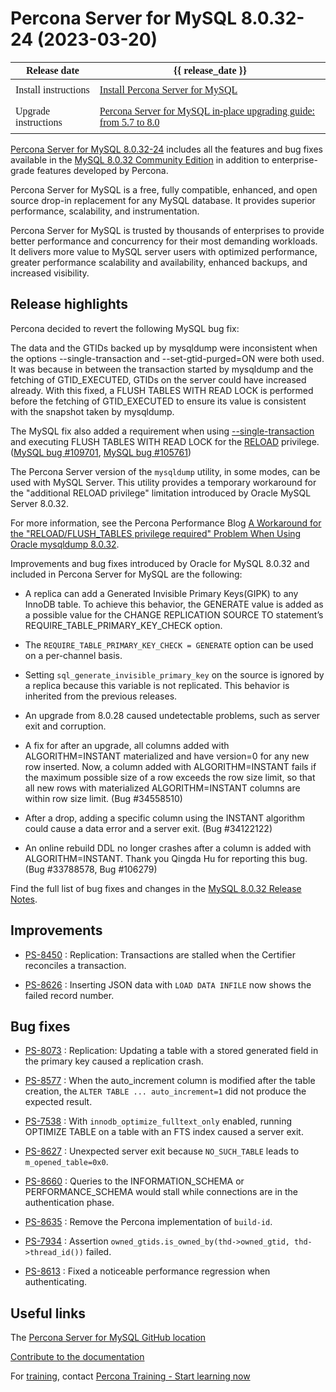 # Percona Server for MySQL 8.0.32-24 (2023-03-20)

<style>
    table {
        width=50%’;
        font-family: Poppins;
    }
    table td {
        border: 0px;
        padding: 8px;
    }
</style>

| Release date | {{ release_date }} |
|--- | --- |
| Install instructions | [Install Percona Server for MySQL](https://docs.percona.com/percona-server/8.0/installation.html) |
| Upgrade instructions | [Percona Server for MySQL in-place upgrading guide: from 5.7 to 8.0](https://docs.percona.com/percona-server/8.0/upgrading_guide.html) |

[Percona Server for MySQL 8.0.32-24](https://www.percona.com/software/mysql-database/percona-server) includes all the features and bug fixes available in the
[MySQL 8.0.32 Community Edition](https://dev.mysql.com/doc/relnotes/mysql/8.0/en/news-8-0-32.html)
in addition to enterprise-grade features developed by Percona.

Percona Server for MySQL is a free, fully compatible, enhanced, and open
source drop-in replacement for any MySQL database. It provides superior
performance, scalability, and instrumentation.

Percona Server for MySQL is trusted by thousands of enterprises to provide
better performance and concurrency for their most demanding workloads. It
delivers more value to MySQL server users with optimized performance,
greater performance scalability and availability, enhanced backups, and
increased visibility.

## Release highlights

Percona decided to revert the following MySQL bug fix:

The data and the GTIDs backed up by mysqldump were inconsistent when the options --single-transaction and --set-gtid-purged=ON were both used. It was because in between the transaction started by mysqldump and the fetching of GTID_EXECUTED, GTIDs on the server could have increased already. With this fixed, a FLUSH TABLES WITH READ LOCK is performed before the fetching of GTID_EXECUTED to ensure its value is consistent with the snapshot taken by mysqldump.

The MySQL fix also added a requirement when using [--single-transaction](https://dev.mysql.com/doc/refman/8.0/en/mysqldump.html#option_mysqldump_single-transaction) and executing FLUSH TABLES WITH READ LOCK for the [RELOAD](https://dev.mysql.com/doc/refman/8.0/en/privileges-provided.html#priv_reload) privilege. ([MySQL bug #109701](https://bugs.mysql.com/bug.php?id=109701), [MySQL bug #105761](https://bugs.mysql.com/bug.php?id=105761))

The Percona Server version of the `mysqldump` utility, in some modes, can be used with MySQL Server. This utility provides a temporary workaround for the "additional RELOAD privilege" limitation introduced by Oracle MySQL Server 8.0.32. 

For more information, see the Percona Performance Blog [A Workaround for the "RELOAD/FLUSH_TABLES privilege required" Problem When Using Oracle mysqldump 8.0.32](https://www.percona.com/blog/workaround-for-the-reload-flush_tables-privilege-required-problem-when-using-oracle-mysqldump-8-0-32/).

Improvements and bug fixes introduced by Oracle for MySQL 8.0.32 and included in Percona Server for MySQL are the following:

* A replica can add a Generated Invisible Primary Keys(GIPK) to any InnoDB table. To achieve this behavior, the GENERATE value is added as a possible value for the CHANGE REPLICATION SOURCE TO statement’s REQUIRE_TABLE_PRIMARY_KEY_CHECK option.

* The `REQUIRE_TABLE_PRIMARY_KEY_CHECK = GENERATE` option can be used on a per-channel basis.

* Setting `sql_generate_invisible_primary_key` on the source is ignored by a replica because this variable is not replicated. This behavior is inherited from the previous releases.

* An upgrade from 8.0.28 caused undetectable problems, such as server exit and corruption.

* A fix for after an upgrade, all columns added with ALGORITHM=INSTANT materialized and have version=0 for any new row inserted. Now, a column added with ALGORITHM=INSTANT fails if the maximum possible size of a row exceeds the row size limit, so that all new rows with materialized ALGORITHM=INSTANT columns are within row size limit. (Bug #34558510)

* After a drop, adding a specific column using the INSTANT algorithm could cause a data error and a server exit. (Bug #34122122)

* An online rebuild DDL no longer crashes after a column is added with ALGORITHM=INSTANT. Thank you Qingda Hu for reporting this bug. (Bug #33788578, Bug #106279)

Find the full list of bug fixes and changes in the [MySQL 8.0.32 Release Notes](https://dev.mysql.com/doc/relnotes/mysql/8.0/en/news-8-0-32.html).

## Improvements

* [PS-8450](https://jira.percona.com/browse/PS-8450) : Replication: Transactions are stalled when the Certifier reconciles a transaction.

* [PS-8626](https://jira.percona.com/browse/PS-8626) : Inserting JSON data with `LOAD DATA INFILE` now shows the failed record number.

## Bug fixes

* [PS-8073](https://jira.percona.com/browse/PS-8073) : Replication: Updating a table with a stored generated field in the primary key caused a replication crash.

* [PS-8577](https://jira.percona.com/browse/PS-8577) : When the auto_increment column is modified after the table creation, the `ALTER TABLE ... auto_increment=1` did not produce the expected result.

* [PS-7538](https://jira.percona.com/browse/PS-7538) : With `innodb_optimize_fulltext_only` enabled, running OPTIMIZE TABLE on a table with an FTS index caused a server exit.

* [PS-8627](https://jira.percona.com/browse/PS-8627) : Unexpected server exit because `NO_SUCH_TABLE` leads to `m_opened_table=0x0`.

* [PS-8660](https://jira.percona.com/browse/PS-8660) : Queries to the INFORMATION_SCHEMA or PERFORMANCE_SCHEMA would stall while connections are in the authentication phase.

* [PS-8635](https://jira.percona.com/browse/PS-8635) : Remove the Percona implementation of `build-id`.

* [PS-7934](https://jira.percona.com/browse/PS-7934) : Assertion `owned_gtids.is_owned_by(thd->owned_gtid, thd->thread_id())` failed.

* [PS-8613](https://jira.percona.com/browse/PS-8613) : Fixed a noticeable performance regression when authenticating.

## Useful links

The [Percona Server for MySQL GitHub location](https://github.com/percona/percona-server)

[Contribute to the documentation](https://github.com/percona/psmysql-docs/blob/8.0/contributing.md)

For [training](https://www.percona.com/training), contact [Percona Training - Start learning now](https://learn.percona.com/contact-me)
